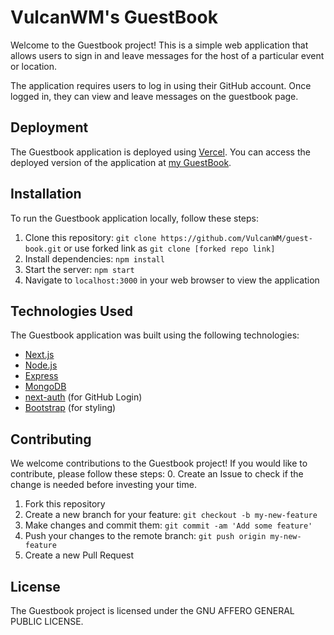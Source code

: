 # VulcanWM's GuestBook

Welcome to the Guestbook project! This is a simple web application that allows users to sign in and leave messages for the host of a particular event or location.

The application requires users to log in using their GitHub account. Once logged in, they can view and leave messages on the guestbook page.

## Deployment

The Guestbook application is deployed using [Vercel](https://vercel.com/docs/). You can access the deployed version of the application at [my GuestBook](https://vulcanwm-guestbook.vercel.app/).

## Installation

To run the Guestbook application locally, follow these steps:

1. Clone this repository: `git clone https://github.com/VulcanWM/guest-book.git` or use forked link as `git clone [forked repo link]`
2. Install dependencies: `npm install`
3. Start the server: `npm start`
4. Navigate to `localhost:3000` in your web browser to view the application

## Technologies Used

The Guestbook application was built using the following technologies:

- [Next.js](https://nextjs.org/docs/)
- [Node.js](https://nodejs.org/en/docs/)
- [Express](https://expressjs.com/en/api.html)
- [MongoDB](https://docs.mongodb.com/)
- [next-auth](https://next-auth.js.org/providers/github) (for GitHub Login)
- [Bootstrap](https://getbootstrap.com/docs/5.1/getting-started/introduction/) (for styling)

## Contributing

We welcome contributions to the Guestbook project! If you would like to contribute, please follow these steps:
0. Create an Issue to check if the change is needed before investing your time.
1. Fork this repository
2. Create a new branch for your feature: `git checkout -b my-new-feature`
3. Make changes and commit them: `git commit -am 'Add some feature'`
4. Push your changes to the remote branch: `git push origin my-new-feature`
5. Create a new Pull Request

## License

The Guestbook project is licensed under the GNU AFFERO GENERAL PUBLIC LICENSE.
